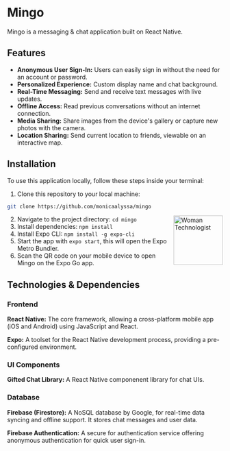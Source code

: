 # Mingo
Mingo is a messaging & chat application built on React Native.

## Features

- **Anonymous User Sign-In:** Users can easily sign in without the need for an account or password.
- **Personalized Experience:** Custom display name and chat background.
- **Real-Time Messaging:** Send and receive text messages with live updates.
- **Offline Access:** Read previous conversations without an internet connection.
- **Media Sharing:** Share images from the device's gallery or capture new photos with the camera.
- **Location Sharing:** Send current location to friends, viewable on an interactive map.

## Installation

To use this application locally, follow these steps inside your terminal:

1. Clone this repository to your local machine:
```bash
git clone https://github.com/monicaalyssa/mingo
```
<img align="right" src="https://raw.githubusercontent.com/Tarikul-Islam-Anik/Telegram-Animated-Emojis/main/People/Woman%20Technologist.webp" alt="Woman Technologist" width="115"/>

2. Navigate to the project directory: `cd mingo`
3. Install dependencies: `npm install`
4. Install Expo CLI: `npm install -g expo-cli`
5. Start the app with `expo start`, this will open the Expo Metro Bundler.
6. Scan the QR code on your mobile device to open Mingo on the Expo Go app.

## Technologies & Dependencies
### Frontend
<strong>React Native:</strong> The core framework, allowing a cross-platform mobile app (iOS and Android) using JavaScript and React.

<strong>Expo:</strong> A toolset for the React Native development process, providing a pre-configured environment.

### UI Components
<strong>Gifted Chat Library:</strong> A React Native componenent library for chat UIs.

### Database
<strong>Firebase (Firestore):</strong> A NoSQL database by Google, for real-time data syncing and offline support. It stores chat messages and user data.

<strong>Firebase Authentication:</strong> A secure for authentication service offering anonymous authentication for quick user sign-in.

